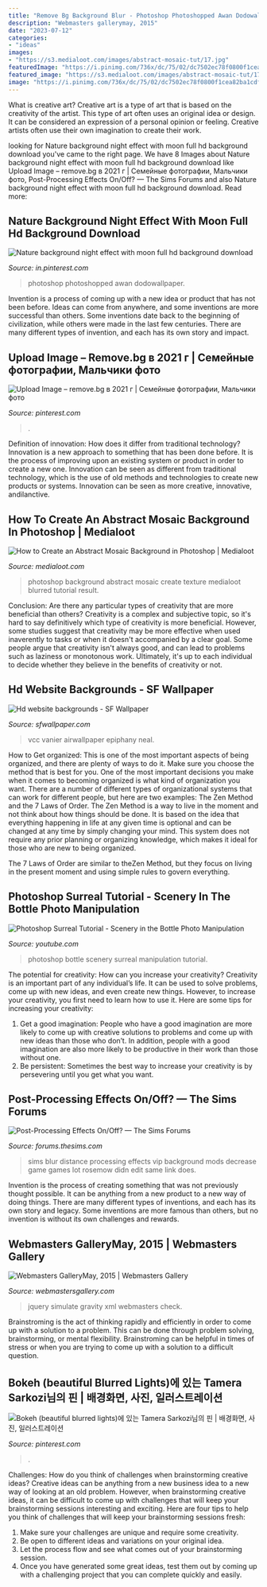 ```yaml
---
title: "Remove Bg Background Blur - Photoshop Photoshopped Awan Dodowallpaper"
description: "Webmasters gallerymay, 2015"
date: "2023-07-12"
categories:
- "ideas"
images:
- "https://s3.medialoot.com/images/abstract-mosaic-tut/17.jpg"
featuredImage: "https://i.pinimg.com/736x/dc/75/02/dc7502ec78f0800f1cea82ba1cdfccfe--blurred-lights-lights-background.jpg"
featured_image: "https://s3.medialoot.com/images/abstract-mosaic-tut/17.jpg"
image: "https://i.pinimg.com/736x/dc/75/02/dc7502ec78f0800f1cea82ba1cdfccfe--blurred-lights-lights-background.jpg"
---
```



What is creative art?
Creative art is a type of art that is based on the creativity of the artist. This type of art often uses an original idea or design. It can be considered an expression of a personal opinion or feeling. Creative artists often use their own imagination to create their work.

	

		
looking for Nature background night effect with moon full hd background download you've came to the right page. We have 8 Images about Nature background night effect with moon full hd background download like Upload Image – remove.bg в 2021 г | Семейные фотографии, Мальчики фото, Post-Processing Effects On/Off? — The Sims Forums and also Nature background night effect with moon full hd background download. Read more:
		
    
## Nature Background Night Effect With Moon Full Hd Background Download

<img loading=lazy src="https://i.pinimg.com/originals/b1/55/ce/b155cec4a811dd6c8a840a89e0c03fb0.jpg" onerror="this.onerror=null;this.src='https://tse1.mm.bing.net/th?id=OIP.hRsjc9GWyI5DQHC8q8-CTAHaEK&amp;pid=15.1';" alt="Nature background night effect with moon full hd background download">

_Source: in.pinterest.com_

>photoshop photoshopped awan dodowallpaper. 

	

Invention is a process of coming up with a new idea or product that has not been before. Ideas can come from anywhere, and some inventions are more successful than others. Some inventions date back to the beginning of civilization, while others were made in the last few centuries. There are many different types of invention, and each has its own story and impact.

    
## Upload Image – Remove.bg в 2021 г | Семейные фотографии, Мальчики фото

<img loading=lazy src="https://i.pinimg.com/originals/8a/c2/d4/8ac2d42ab53bcdb902b07f744bc6ddfa.jpg" onerror="this.onerror=null;this.src='https://tse3.mm.bing.net/th?id=OIP.DLtxoFrW4WcWeHMqGAQzggHaLH&amp;pid=15.1';" alt="Upload Image – remove.bg в 2021 г | Семейные фотографии, Мальчики фото">

_Source: pinterest.com_

>. 

	

Definition of innovation: How does it differ from traditional technology?
Innovation is a new approach to something that has been done before. It is the process of improving upon an existing system or product in order to create a new one. Innovation can be seen as different from traditional technology, which is the use of old methods and technologies to create new products or systems. Innovation can be seen as more creative, innovative, andilanctive.

    
## How To Create An Abstract Mosaic Background In Photoshop | Medialoot

<img loading=lazy src="https://s3.medialoot.com/images/abstract-mosaic-tut/17.jpg" onerror="this.onerror=null;this.src='https://tse1.mm.bing.net/th?id=OIP.3qte8tfGLhIZJdJVNFm2PgHaE8&amp;pid=15.1';" alt="How to Create an Abstract Mosaic Background in Photoshop | Medialoot">

_Source: medialoot.com_

>photoshop background abstract mosaic create texture medialoot blurred tutorial result. 

	

Conclusion: Are there any particular types of creativity that are more beneficial than others?
Creativity is a complex and subjective topic, so it's hard to say definitively which type of creativity is more beneficial. However, some studies suggest that creativity may be more effective when used inaverently to tasks or when it doesn't accompanied by a clear goal. Some people argue that creativity isn't always good, and can lead to problems such as laziness or monotonous work. Ultimately, it's up to each individual to decide whether they believe in the benefits of creativity or not.

    
## Hd Website Backgrounds - SF Wallpaper

<img loading=lazy src="http://sfwallpaper.com/images/hd-website-backgrounds-6.jpg" onerror="this.onerror=null;this.src='https://tse1.mm.bing.net/th?id=OIP.orh30_dsnLAomNklCoqKJgHaEo&amp;pid=15.1';" alt="Hd website backgrounds - SF Wallpaper">

_Source: sfwallpaper.com_

>vcc vanier airwallpaper epiphany neal. 

	

How to Get organized: This is one of the most important aspects of being organized, and there are plenty of ways to do it. Make sure you choose the method that is best for you.
One of the most important decisions you make when it comes to becoming organized is what kind of organization you want. There are a number of different types of organizational systems that can work for different people, but here are two examples: The Zen Method and the 7 Laws of Order.
The Zen Method is a way to live in the moment and not think about how things should be done. It is based on the idea that everything happening in life at any given time is optional and can be changed at any time by simply changing your mind. This system does not require any prior planning or organizing knowledge, which makes it ideal for those who are new to being organized.

The 7 Laws of Order are similar to theZen Method, but they focus on living in the present moment and using simple rules to govern everything.

    
## Photoshop Surreal Tutorial - Scenery In The Bottle Photo Manipulation

<img loading=lazy src="https://i.ytimg.com/vi/dumfwN-C1UQ/maxresdefault.jpg" onerror="this.onerror=null;this.src='https://tse4.mm.bing.net/th?id=OIP.FQlIbT6SzOmG77w2CSH62gHaEK&amp;pid=15.1';" alt="Photoshop Surreal Tutorial - Scenery in the Bottle Photo Manipulation">

_Source: youtube.com_

>photoshop bottle scenery surreal manipulation tutorial. 

	

The potential for creativity: How can you increase your creativity?
Creativity is an important part of any individual’s life. It can be used to solve problems, come up with new ideas, and even create new things. However, to increase your creativity, you first need to learn how to use it. Here are some tips for increasing your creativity: 
1. Get a good imagination: People who have a good imagination are more likely to come up with creative solutions to problems and come up with new ideas than those who don’t. In addition, people with a good imagination are also more likely to be productive in their work than those without one. 
2. Be persistent: Sometimes the best way to increase your creativity is by persevering until you get what you want.

    
## Post-Processing Effects On/Off? — The Sims Forums

<img loading=lazy src="https://simsvip.com/wp-content/uploads/2014/09/15146363220_4bcccb46e6_o.png" onerror="this.onerror=null;this.src='https://tse2.mm.bing.net/th?id=OIP.Vz5kSYUa7hivyGnZLJXcRgHaDP&amp;pid=15.1';" alt="Post-Processing Effects On/Off? — The Sims Forums">

_Source: forums.thesims.com_

>sims blur distance processing effects vip background mods decrease game games lot rosemow didn edit same link does. 

	

Invention is the process of creating something that was not previously thought possible. It can be anything from a new product to a new way of doing things. There are many different types of inventions, and each has its own story and legacy. Some inventions are more famous than others, but no invention is without its own challenges and rewards.

    
## Webmasters GalleryMay, 2015 | Webmasters Gallery

<img loading=lazy src="http://files.smashingmagazine.com/wallpapers/june-15/gravity/june-15-gravity-full.jpg" onerror="this.onerror=null;this.src='https://tse4.mm.bing.net/th?id=OIP.ax-sf7eO_TbsCmAadh6QcAHaEK&amp;pid=15.1';" alt="Webmasters GalleryMay, 2015 | Webmasters Gallery">

_Source: webmastersgallery.com_

>jquery simulate gravity xml webmasters check. 

	

Brainstroming is the act of thinking rapidly and efficiently in order to come up with a solution to a problem. This can be done through problem solving, brainstorming, or mental flexibility. Brainstroming can be helpful in times of stress or when you are trying to come up with a solution to a difficult question.

    
## Bokeh (beautiful Blurred Lights)에 있는 Tamera Sarkozi님의 핀 | 배경화면, 사진, 일러스트레이션

<img loading=lazy src="https://i.pinimg.com/736x/dc/75/02/dc7502ec78f0800f1cea82ba1cdfccfe--blurred-lights-lights-background.jpg" onerror="this.onerror=null;this.src='https://tse3.mm.bing.net/th?id=OIP.BNvMJMN4Vbti79acxc0l6gHaHa&amp;pid=15.1';" alt="Bokeh (beautiful blurred lights)에 있는 Tamera Sarkozi님의 핀 | 배경화면, 사진, 일러스트레이션">

_Source: pinterest.com_

>. 

	

Challenges: How do you think of challenges when brainstorming creative ideas?
Creative ideas can be anything from a new business idea to a new way of looking at an old problem. However, when brainstorming creative ideas, it can be difficult to come up with challenges that will keep your brainstorming sessions interesting and exciting. Here are four tips to help you think of challenges that will keep your brainstorming sessions fresh: 
1) Make sure your challenges are unique and require some creativity.
2) Be open to different ideas and variations on your original idea.
3) Let the process flow and see what comes out of your brainstorming session.
4) Once you have generated some great ideas, test them out by coming up with a challenging project that you can complete quickly and easily.

